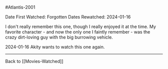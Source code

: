 #Atlantis-2001

Date First Watched:  Forgotten
Dates Rewatched:  2024-01-16

I don't really remember this one, though I really enjoyed it at the time.  My favorite character - and now the only one I faintly remember - was the crazy dirt-loving guy with the big burrowing vehicle.

2024-01-16
Akity wants to watch this one again.

---
Back to [[Movies-Watched]]